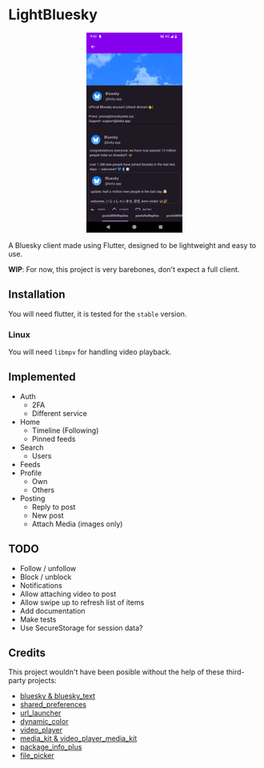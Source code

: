 # LightBluesky
<p align="center">
  <img alt="LightBluesky profile screenshot" src=".github/screenshots/profile.png" height="400" />
</p>

A Bluesky client made using Flutter, designed to be lightweight and easy to use.

**WIP**: For now, this project is very barebones, don't expect a full client.

## Installation
You will need flutter, it is tested for the `stable` version.

### Linux
You will need `libmpv` for handling video playback.

## Implemented
* Auth
  * 2FA
  * Different service
* Home
  * Timeline (Following)
  * Pinned feeds
* Search
  * Users
* Feeds
* Profile
  * Own
  * Others
* Posting
  * Reply to post
  * New post
  * Attach Media (images only)

## TODO
* Follow / unfollow
* Block / unblock
* Notifications
* Allow attaching video to post
* Allow swipe up to refresh list of items
* Add documentation
* Make tests
* Use SecureStorage for session data?

## Credits
This project wouldn't have been posible without the help of these third-party projects:
- [bluesky & bluesky_text](https://atprotodart.com/)
- [shared_preferences](https://github.com/flutter/packages/tree/main/packages/shared_preferences/shared_preferences)
- [url_launcher](https://github.com/flutter/packages/tree/main/packages/url_launcher/url_launcher)
- [dynamic_color](https://github.com/material-foundation/flutter-packages/tree/main/packages/dynamic_color)
- [video_player](https://github.com/flutter/packages/tree/main/packages/video_player/video_player)
- [media_kit & video_player_media_kit](https://github.com/media-kit/media-kit)
- [package_info_plus](https://github.com/fluttercommunity/plus_plugins)
- [file_picker](https://github.com/miguelpruivo/flutter_file_picker)
